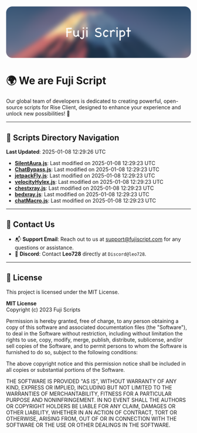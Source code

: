 ![Banner](.github/b.webp)

# 🌍 **We are Fuji Script**

Our global team of developers is dedicated to creating powerful, open-source scripts for Rise Client, designed to enhance your experience and unlock new possibilities! 🌟

---
<!-- SCRIPTS_NAVIGATION_START -->
## 📂 **Scripts Directory Navigation**

**Last Updated**: 2025-01-08 12:29:26 UTC

- **[SilentAura.js](scripts/SilentAura.js)**: Last modified on 2025-01-08 12:29:23 UTC
- **[ChatBypass.js](scripts/ChatBypass.js)**: Last modified on 2025-01-08 12:29:23 UTC
- **[jetpackFly.js](scripts/jetpackFly.js)**: Last modified on 2025-01-08 12:29:23 UTC
- **[velocityHylex.js](scripts/velocityHylex.js)**: Last modified on 2025-01-08 12:29:23 UTC
- **[chestxray.js](scripts/chestxray.js)**: Last modified on 2025-01-08 12:29:23 UTC
- **[bedxray.js](scripts/bedxray.js)**: Last modified on 2025-01-08 12:29:23 UTC
- **[chatMacro.js](scripts/chatMacro.js)**: Last modified on 2025-01-08 12:29:23 UTC

<!-- SCRIPTS_NAVIGATION_END -->

---

## 💬 **Contact Us**  
- 📬 **Support Email**: Reach out to us at [support@fujiscript.com](mailto:support@fujiscript.com) for any questions or assistance.  
- 💬 **Discord**: Contact **Leo728** directly at `Discord@leo728`.

---

## 📜 **License**

This project is licensed under the MIT License.  

**MIT License**  
Copyright (c) 2023 Fuji Scripts  

Permission is hereby granted, free of charge, to any person obtaining a copy of this software and associated documentation files (the "Software"), to deal in the Software without restriction, including without limitation the rights to use, copy, modify, merge, publish, distribute, sublicense, and/or sell copies of the Software, and to permit persons to whom the Software is furnished to do so, subject to the following conditions:  

The above copyright notice and this permission notice shall be included in all copies or substantial portions of the Software.  

THE SOFTWARE IS PROVIDED "AS IS", WITHOUT WARRANTY OF ANY KIND, EXPRESS OR IMPLIED, INCLUDING BUT NOT LIMITED TO THE WARRANTIES OF MERCHANTABILITY, FITNESS FOR A PARTICULAR PURPOSE AND NONINFRINGEMENT. IN NO EVENT SHALL THE AUTHORS OR COPYRIGHT HOLDERS BE LIABLE FOR ANY CLAIM, DAMAGES OR OTHER LIABILITY, WHETHER IN AN ACTION OF CONTRACT, TORT OR OTHERWISE, ARISING FROM, OUT OF OR IN CONNECTION WITH THE SOFTWARE OR THE USE OR OTHER DEALINGS IN THE SOFTWARE.  
